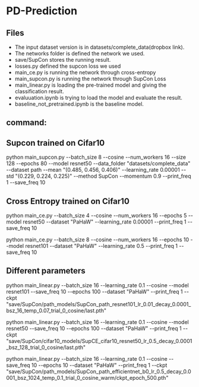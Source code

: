 # PD-Prediction
## Files
- The input dataset version is in datasets/complete_data(dropbox link).
- The networks folder is defined the network we used.
- save/SupCon stores the running result.
- losses.py defined the supcon loss we used
- main_ce.py is running the network through cross-entropy
- main_supcon.py is running the network through SupCon Loss
- main_linear.py is loading the pre-trained model and giving the classification result.
- evaluuation.ipynb is trying to load the model and evaluate the result.
- baseline_not_pretrained.ipynb is the baseline model.
  
## command: 

## Supcon trained on Cifar10
python main_supcon.py --batch_size 8 --cosine --num_workers 16 --size 128 --epochs 80 --model resnet50 --data_folder "datasets/complete_data" --dataset path --mean "(0.485, 0.456, 0.406)" --learning_rate 0.00001 --std "(0.229, 0.224, 0.225)" --method SupCon --momentum 0.9 --print_freq 1 --save_freq 10

## Cross Entropy trained on Cifar10
python main_ce.py --batch_size 4 --cosine --num_workers 16 --epochs 5 --model resnet50 --dataset "PaHaW" --learning_rate 0.00001 --print_freq 1 --save_freq 10

python main_ce.py --batch_size 8 --cosine --num_workers 16 --epochs 10 --model resnet101 --dataset "PaHaW" --learning_rate 0.5 --print_freq 1 --save_freq 10


## Different parameters
python main_linear.py --batch_size 16 --learning_rate 0.1 --cosine --model resnet101 --save_freq 10 --epochs 100 --dataset "PaHaW" --print_freq 1 --ckpt "save/SupCon/path_models/SupCon_path_resnet101_lr_0.01_decay_0.0001_bsz_16_temp_0.07_trial_0_cosine/last.pth" 

python main_linear.py --batch_size 16 --learning_rate 0.1 --cosine --model resnet50 --save_freq 10 --epochs 100 --dataset "PaHaW" --print_freq 1 --ckpt "save/SupCon/cifar10_models/SupCE_cifar10_resnet50_lr_0.5_decay_0.0001_bsz_128_trial_0_cosine/last.pth" 

python main_linear.py --batch_size 16 --learning_rate 0.1 --cosine --save_freq 10 --epochs 10 --dataset "PaHaW" --print_freq 1 --ckpt "save/SupCon/path_models/SupCon_path_efficientnet_b0_lr_0.5_decay_0.0001_bsz_1024_temp_0.1_trial_0_cosine_warm/ckpt_epoch_500.pth" 
